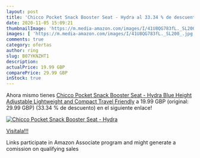 ```yaml
---
layout: post
title: 'Chicco Pocket Snack Booster Seat - Hydra al 33.34 % de descuento'
date: 2020-11-05 15:09:21
thumbnailImage: 'https://m.media-amazon.com/images/I/41U8QG783fL._SL200_.jpg'
images: [ 'https://m.media-amazon.com/images/I/41U8QG783fL._SL200_.jpg' ]
comments: true
category: ofertas
author: ring
slug: B07YKNZHT1
description:
actualPrice: 19.99 GBP
comparePrice: 29.99 GBP
inStock: true
---
```


Ahora mismo tienes [Chicco Pocket Snack Booster Seat - Hydra Blue  Height Adjustable  Lightweight and Compact  Travel Friendly](https://www.amazon.co.uk/dp/B07YKNZHT1/?tag=tolees0a-21) a 19.99 GBP (original: 29.99 GBP) (33.34 %  de descuento) en el siguiente enlace!

[![Chicco Pocket Snack Booster Seat - Hydra](https://m.media-amazon.com/images/I/41U8QG783fL._SL200_.jpg)](https://www.amazon.co.uk/dp/B07YKNZHT1/?tag=tolees0a-21)

[Visítala!!!](https://www.amazon.co.uk/dp/B07YKNZHT1/?tag=tolees0a-21)

Links participate in Amazon Associate program and might generate a comission on qualifying sales
